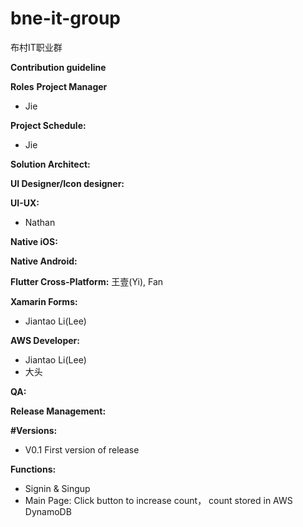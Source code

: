 # bne-it-group
布村IT职业群


**Contribution guideline**


**Roles**
**Project Manager**
* Jie


**Project Schedule:**
* Jie


**Solution Architect:**


**UI Designer/Icon designer:**


**UI-UX:**
* Nathan


**Native iOS:**


**Native Android:**


**Flutter Cross-Platform:**
王壹(Yi), Fan

**Xamarin Forms:**
* Jiantao Li(Lee)


**AWS Developer:**
* Jiantao Li(Lee)
* 大头


**QA:**


**Release Management:**


**#Versions:**
* V0.1
First version of release


**Functions:**
- Signin & Singup
- Main Page: Click button to increase count， count stored in AWS DynamoDB
